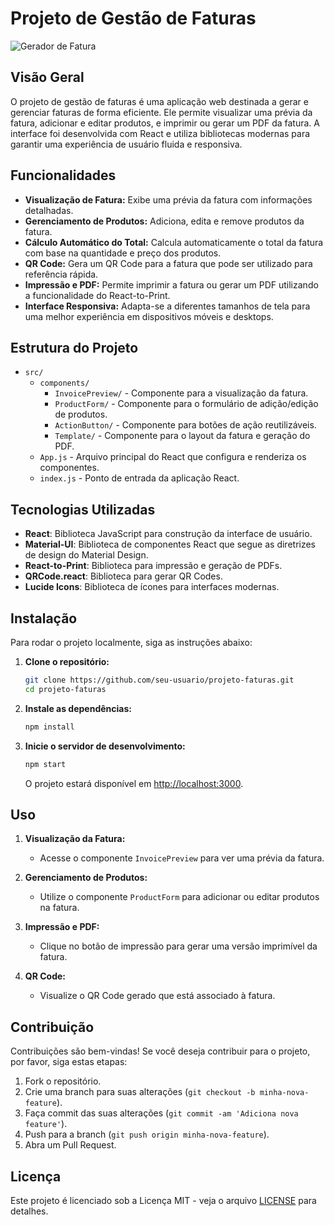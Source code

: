 
# Projeto de Gestão de Faturas

![Gerador de Fatura](https://github.com/user-attachments/assets/b042cd0a-10aa-4df6-9fc9-855253205ac8)

## Visão Geral

O projeto de gestão de faturas é uma aplicação web destinada a gerar e gerenciar faturas de forma eficiente. Ele permite visualizar uma prévia da fatura, adicionar e editar produtos, e imprimir ou gerar um PDF da fatura. A interface foi desenvolvida com React e utiliza bibliotecas modernas para garantir uma experiência de usuário fluida e responsiva.

## Funcionalidades

- **Visualização de Fatura:** Exibe uma prévia da fatura com informações detalhadas.
- **Gerenciamento de Produtos:** Adiciona, edita e remove produtos da fatura.
- **Cálculo Automático do Total:** Calcula automaticamente o total da fatura com base na quantidade e preço dos produtos.
- **QR Code:** Gera um QR Code para a fatura que pode ser utilizado para referência rápida.
- **Impressão e PDF:** Permite imprimir a fatura ou gerar um PDF utilizando a funcionalidade do React-to-Print.
- **Interface Responsiva:** Adapta-se a diferentes tamanhos de tela para uma melhor experiência em dispositivos móveis e desktops.

## Estrutura do Projeto

- `src/`
  - `components/`
    - `InvoicePreview/` - Componente para a visualização da fatura.
    - `ProductForm/` - Componente para o formulário de adição/edição de produtos.
    - `ActionButton/` - Componente para botões de ação reutilizáveis.
    - `Template/` - Componente para o layout da fatura e geração do PDF.
  - `App.js` - Arquivo principal do React que configura e renderiza os componentes.
  - `index.js` - Ponto de entrada da aplicação React.

## Tecnologias Utilizadas

- **React**: Biblioteca JavaScript para construção da interface de usuário.
- **Material-UI**: Biblioteca de componentes React que segue as diretrizes de design do Material Design.
- **React-to-Print**: Biblioteca para impressão e geração de PDFs.
- **QRCode.react**: Biblioteca para gerar QR Codes.
- **Lucide Icons**: Biblioteca de ícones para interfaces modernas.

## Instalação

Para rodar o projeto localmente, siga as instruções abaixo:

1. **Clone o repositório:**

   ```bash
   git clone https://github.com/seu-usuario/projeto-faturas.git
   cd projeto-faturas
   ```

2. **Instale as dependências:**

   ```bash
   npm install
   ```

3. **Inicie o servidor de desenvolvimento:**

   ```bash
   npm start
   ```

   O projeto estará disponível em [http://localhost:3000](http://localhost:3000).

## Uso

1. **Visualização da Fatura:**
   - Acesse o componente `InvoicePreview` para ver uma prévia da fatura.

2. **Gerenciamento de Produtos:**
   - Utilize o componente `ProductForm` para adicionar ou editar produtos na fatura.

3. **Impressão e PDF:**
   - Clique no botão de impressão para gerar uma versão imprimível da fatura.

4. **QR Code:**
   - Visualize o QR Code gerado que está associado à fatura.

## Contribuição

Contribuições são bem-vindas! Se você deseja contribuir para o projeto, por favor, siga estas etapas:

1. Fork o repositório.
2. Crie uma branch para suas alterações (`git checkout -b minha-nova-feature`).
3. Faça commit das suas alterações (`git commit -am 'Adiciona nova feature'`).
4. Push para a branch (`git push origin minha-nova-feature`).
5. Abra um Pull Request.

## Licença

Este projeto é licenciado sob a Licença MIT - veja o arquivo [LICENSE](LICENSE) para detalhes.
